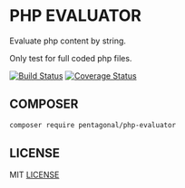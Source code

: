# PHP EVALUATOR

Evaluate php content by string.

Only test for full coded php files.

[![Build Status](https://travis-ci.org/pentagonal/PhpEvaluator.svg?branch=master)](https://travis-ci.org/pentagonal/PhpEvaluator?branch=master)
[![Coverage Status](https://coveralls.io/repos/github/pentagonal/PhpEvaluator/badge.svg?branch=master)](https://coveralls.io/github/pentagonal/PhpEvaluator?branch=master)

## COMPOSER

```bash
composer require pentagonal/php-evaluator
```

## LICENSE

MIT [LICENSE](LICENSE)
